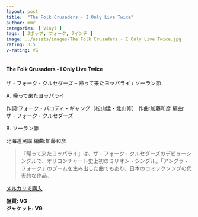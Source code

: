 ```yaml
---
layout: post
title:  "The Folk Crusaders - I Only Live Twice"
author: mmr
categories: [ Vinyl ]
tags: [ Jポップ, フォーク, 7インチ ]
image: ../assets/images/The Folk Crusaders - I Only Live Twice.jpg
rating: 3.5
v-rating: VG
---
```


#### The Folk Crusaders - I Only Live Twice

ザ・フォーク・クルセダーズ – 帰って来たヨッパライ / ソーラン節

A. 帰って来たヨッパライ

作詞:フォーク・パロディ・ギャング（松山猛・北山修）
作曲:加藤和彦
編曲:ザ・フォーク・クルセダーズ

B. ソーラン節

北海道民謡
編曲:加藤和彦

> 『帰って来たヨッパライ』は、ザ・フォーク・クルセダーズのデビューシングルで、オリコンチャート史上初のミリオン・シングル。「アングラ・フォーク」のブームを生み出した曲でもあり、日本のコミックソングの代表的な作品。

[メルカリで購入](https://jp.mercari.com/item/m17450596937)

<div class="mt-4 mb-4 d-flex align-items-center">
<strong class="mr-1">盤質: VG</strong>
</div>
<div class="mt-4 mb-4 d-flex align-items-center">
<strong class="mr-1">ジャケット: VG</strong>
</div>
